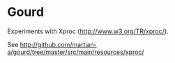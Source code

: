 Gourd
======

Experiments with Xproc (http://www.w3.org/TR/xproc/).

See http://github.com/martian-a/gourd/tree/master/src/main/resources/xproc/
